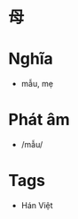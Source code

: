 # 母

# Nghĩa
* mẫu, mẹ

# Phát âm
* /mẫu/

# Tags
* Hán Việt

<script>window.HANZI_FIELD='母';</script>
